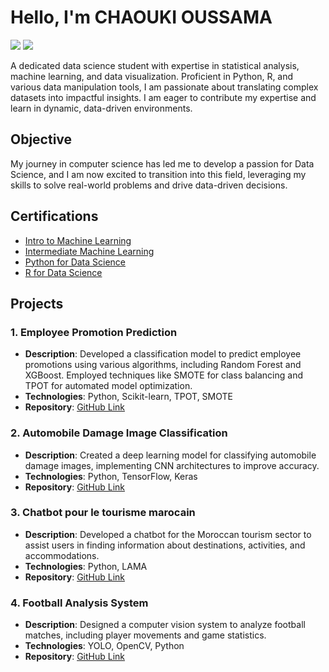 # Hello, I'm CHAOUKI OUSSAMA
<a href="https://www.linkedin.com/in/oussama-chaouki/"><img src="https://img.shields.io/badge/-LinkedIn-0072b1?&style=for-the-badge&logo=linkedin&logoColor=white" /></a>
<a href="https://www.oussamachaouki.tech/"><img src="https://img.shields.io/badge/-Portfolio-000000?&style=for-the-badge&logo=github&logoColor=white" /></a>

A dedicated data science student with expertise in statistical analysis, machine learning, and data visualization. Proficient in Python, R, and various data manipulation tools, I am passionate about translating complex datasets into impactful insights. I am eager to contribute my expertise and learn in dynamic, data-driven environments.

## Objective

My journey in computer science has led me to develop a passion for Data Science, and I am now excited to transition into this field, leveraging my skills to solve real-world problems and drive data-driven decisions.

## Certifications
- [Intro to Machine Learning](https://www.kaggle.com/learn/certification/oussamachaouki/intro-to-machine-learning)
- [Intermediate Machine Learning](https://www.kaggle.com/learn/certification/oussamachaouki/intermediate-machine-learning)
- [Python for Data Science](https://courses.cognitiveclass.ai/certificates/cfc122a17db547dba4a24b4dec48ab75)
- [R for Data Science](https://courses.cognitiveclass.ai/certificates/24ba91c29bc144c4a9523077a86b8b3d)

## Projects

### 1. Employee Promotion Prediction
- **Description**: Developed a classification model to predict employee promotions using various algorithms, including Random Forest and XGBoost. Employed techniques like SMOTE for class balancing and TPOT for automated model optimization.
- **Technologies**: Python, Scikit-learn, TPOT, SMOTE
- **Repository**: [GitHub Link](https://github.com/yourusername/employee-promotion-prediction)

### 2. Automobile Damage Image Classification
- **Description**: Created a deep learning model for classifying automobile damage images, implementing CNN architectures to improve accuracy.
- **Technologies**: Python, TensorFlow, Keras
- **Repository**: [GitHub Link](https://github.com/yourusername/automobile-damage-classification)

### 3. Chatbot pour le tourisme marocain
- **Description**: Developed a chatbot for the Moroccan tourism sector to assist users in finding information about destinations, activities, and accommodations.
- **Technologies**: Python, LAMA
- **Repository**: [GitHub Link](https://github.com/yourusername/chatbot-tourisme-marocain)

### 4. Football Analysis System
- **Description**: Designed a computer vision system to analyze football matches, including player movements and game statistics.
- **Technologies**: YOLO, OpenCV, Python
- **Repository**: [GitHub Link](https://github.com/yourusername/football-analysis-system)

